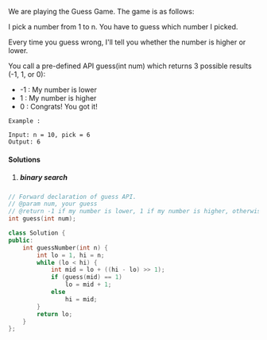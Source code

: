 We are playing the Guess Game. The game is as follows:

I pick a number from 1 to n. You have to guess which number I picked.

Every time you guess wrong, I'll tell you whether the number is higher or lower.

You call a pre-defined API guess(int num) which returns 3 possible results (-1, 1, or 0):

- -1 : My number is lower
- 1 : My number is higher
- 0 : Congrats! You got it!

```
Example :

Input: n = 10, pick = 6
Output: 6
```


#### Solutions

1. ##### binary search

```c++
// Forward declaration of guess API.
// @param num, your guess
// @return -1 if my number is lower, 1 if my number is higher, otherwise return 0
int guess(int num);

class Solution {
public:
    int guessNumber(int n) {
        int lo = 1, hi = n;
        while (lo < hi) {
            int mid = lo + ((hi - lo) >> 1);
            if (guess(mid) == 1)
                lo = mid + 1;
            else
                hi = mid;
        }
        return lo;
    }
};
```